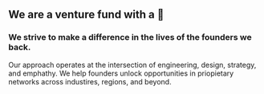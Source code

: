 ## We are a venture fund with a 💚 
### We strive to make a difference in the lives of the founders we back.

Our approach operates at the intersection of engineering, design, strategy, and emphathy. We help founders unlock opportunities in priopietary networks across industires, regions, and beyond.

